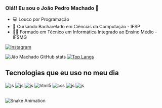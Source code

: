 ### Olá!! Eu sou o João Pedro Machado 👋

- 💻 Louco por Programação
- 📘 Cursando Bacharelado em Ciências da Computação - IFSP
- 👨‍🎓 Formado em Técnico em Informática Integrado ao Ensino Médio - IFSMG

[![Instagram](https://img.shields.io/badge/Instagram-E4405F?style=for-the-badge&logo=instagram&logoColor=white)](https://instagram.com/machado.jp_/)

![Jão Machado GitHub stats](https://github-readme-stats.vercel.app/api?username=JaoMachado&show_icons=true&theme=transparent)
[![Top Langs](https://github-readme-stats.vercel.app/api/top-langs/?username=JaoMachado)](https://github.com/JaoMachado/github-readme-stats)

## Tecnologias que eu uso no meu dia

<div style="display: inline_block">
  <img align="center" alt="js" src="https://img.shields.io/badge/C-00599C?style=for-the-badge&logo=c&logoColor=white" />
  <img align="center" alt="js" src="https://img.shields.io/badge/PHP-777BB4?style=for-the-badge&logo=php&logoColor=white" />
  <img align="center" alt="js" src="https://img.shields.io/badge/MySQL-00000F?style=for-the-badge&logo=mysql&logoColor=white" />
  <img align="center" alt="html5" src="https://img.shields.io/badge/HTML5-E34F26?style=for-the-badge&logo=html5&logoColor=white" />
  <img align="center" alt="css" src="https://img.shields.io/badge/CSS3-1572B6?style=for-the-badge&logo=css3&logoColor=white" />
  <img align="center" alt="js" src="https://img.shields.io/badge/JavaScript-F7DF1E?style=for-the-badge&logo=javascript&logoColor=black" />
  <img align="center" alt="js" src="https://img.shields.io/badge/Java-ED8B00?style=for-the-badge&logo=openjdk&logoColor=white" />
 
</div><br/>

![Snake Animation](https://github.com/JaoMachado/JaoMachado/blob/output/github-contribution-grid-snake.svg)
